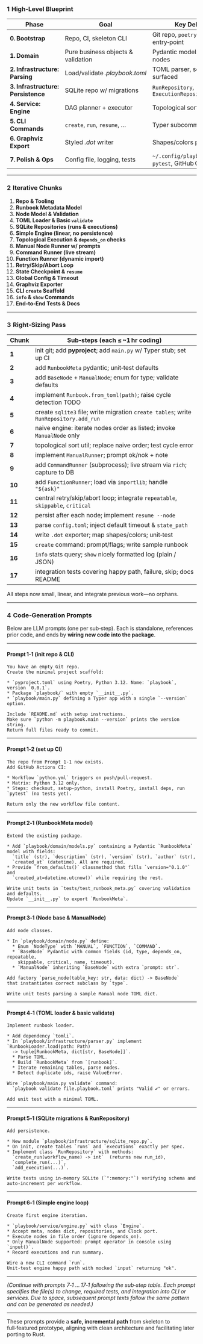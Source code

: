 
### 1  High‑Level Blueprint

| Phase | Goal | Key Deliverables |
|-------|------|------------------|
| **0. Bootstrap** | Repo, CI, skeleton CLI | Git repo, `poetry`/`pip-tools`, `typer` entry‑point |
| **1. Domain** | Pure business objects & validation | Pydantic models for runbook, nodes |
| **2. Infrastructure: Parsing** | Load/validate *.playbook.toml* | TOML parser, schema errors surfaced |
| **3. Infrastructure: Persistence** | SQLite repo w/ migrations | `RunRepository`, `ExecutionRepository` |
| **4. Service: Engine** | DAG planner + executor | Topological sort, node runners |
| **5. CLI Commands** | `create`, `run`, `resume`, … | Typer subcommands & options |
| **6. Graphviz Export** | Styled *.dot* writer | Shapes/colors per spec |
| **7. Polish & Ops** | Config file, logging, tests | `~/.config/playbook/config.toml`, `pytest`, GitHub CI |

---

### 2  Iterative Chunks

1. **Repo & Tooling**  
2. **Runbook Metadata Model**  
3. **Node Model & Validation**  
4. **TOML Loader & Basic `validate`**  
5. **SQLite Repositories (runs & executions)**  
6. **Simple Engine (linear, no persistence)**  
7. **Topological Execution & `depends_on` checks**  
8. **Manual Node Runner w/ prompts**  
9. **Command Runner (live stream)**  
10. **Function Runner (dynamic import)**  
11. **Retry/Skip/Abort Loop**  
12. **State Checkpoint & `resume`**  
13. **Global Config & Timeout**  
14. **Graphviz Exporter**  
15. **CLI `create` Scaffold**  
16. **`info` & `show` Commands**  
17. **End‑to‑End Tests & Docs**

---

### 3  Right‑Sizing Pass

| Chunk | Sub‑steps (each ≤ ~1 hr coding) |
|-------|---------------------------------|
| **1** | init git; add **pyproject**; add `main.py` w/ Typer stub; set up CI |
| **2** | add `RunbookMeta` pydantic; unit‑test defaults |
| **3** | add `BaseNode` + `ManualNode`; enum for type; validate defaults |
| **4** | implement `Runbook.from_toml(path)`; raise cycle detection TODO |
| **5** | create `sqlite3` file; write migration `create tables`; write `RunRepository.add_run` |
| **6** | naive engine: iterate nodes order as listed; invoke `ManualNode` only |
| **7** | topological sort util; replace naive order; test cycle error |
| **8** | implement `ManualRunner`; prompt ok/nok + note |
| **9** | add `CommandRunner` (subprocess); live stream via `rich`; capture to DB |
| **10** | add `FunctionRunner`; load via `importlib`; handle `"${ask}"` |
| **11** | central retry/skip/abort loop; integrate `repeatable`, `skippable`, `critical` |
| **12** | persist after each node; implement `resume --node` |
| **13** | parse `config.toml`; inject default timeout & `state_path` |
| **14** | write `.dot` exporter; map shapes/colors; unit‑test |
| **15** | `create` command: prompt/flags; write sample runbook |
| **16** | `info` stats query; `show` nicely formatted log (plain / JSON) |
| **17** | integration tests covering happy path, failure, skip; docs README |

All steps now small, linear, and integrate previous work—no orphans.

---

### 4  Code‑Generation Prompts

Below are LLM prompts (one per sub‑step). Each is standalone, references prior code, and ends by **wiring new code into the package**.

---

#### Prompt 1‑1 (init repo & CLI)

```text
You have an empty Git repo.  
Create the minimal project scaffold:

* `pyproject.toml` using Poetry, Python 3.12. Name: `playbook`, version `0.0.1`.
* Package `playbook/` with empty `__init__.py`.
* `playbook/main.py` defining a Typer app with a single `--version` option.

Include `README.md` with setup instructions.  
Make sure `python -m playbook.main --version` prints the version string.  
Return full files ready to commit.
```

---

#### Prompt 1‑2 (set up CI)

```text
The repo from Prompt 1‑1 now exists.  
Add GitHub Actions CI:

* Workflow `python.yml` triggers on push/pull‑request.
* Matrix: Python 3.12 only.
* Steps: checkout, setup‑python, install Poetry, install deps, run `pytest` (no tests yet).

Return only the new workflow file content.
```

---

#### Prompt 2‑1 (RunbookMeta model)

```text
Extend the existing package.

* Add `playbook/domain/models.py` containing a Pydantic `RunbookMeta` model with fields:
  `title` (str), `description` (str), `version` (str), `author` (str),
  `created_at` (datetime). All are required.  
* Provide `from_defaults()` classmethod that fills `version="0.1.0"` and
  `created_at=datetime.utcnow()` while requiring the rest.

Write unit tests in `tests/test_runbook_meta.py` covering validation and defaults.  
Update `__init__.py` to export `RunbookMeta`.
```

---

#### Prompt 3‑1 (Node base & ManualNode)

```text
Add node classes.

* In `playbook/domain/node.py` define:
  * Enum `NodeType` with `MANUAL`, `FUNCTION`, `COMMAND`.
  * `BaseNode` Pydantic with common fields (id, type, depends_on, repeatable,
    skippable, critical, name, timeout).
  * `ManualNode` inheriting `BaseNode` with extra `prompt: str`.

Add factory `parse_node(table_key: str, data: dict) -> BaseNode`
that instantiates correct subclass by `type`.

Write unit tests parsing a sample Manual node TOML dict.
```

---

#### Prompt 4‑1 (TOML loader & basic validate)

```text
Implement runbook loader.

* Add dependency `tomli`.
* In `playbook/infrastructure/parser.py` implement `RunbookLoader.load(path: Path)
  -> tuple[RunbookMeta, dict[str, BaseNode]]`.
  * Parse TOML.
  * Build `RunbookMeta` from `[runbook]`.
  * Iterate remaining tables, parse nodes.
  * Detect duplicate ids, raise ValueError.

Wire `playbook/main.py validate` command:
  `playbook validate file.playbook.toml` prints "Valid ✔" or errors.

Add unit test with a minimal TOML.
```

---

#### Prompt 5‑1 (SQLite migrations & RunRepository)

```text
Add persistence.

* New module `playbook/infrastructure/sqlite_repo.py`.
* On init, create tables `runs` and `executions` exactly per spec.
* Implement class `RunRepository` with methods:
  `create_run(workflow_name) -> int`  (returns new run_id),
  `complete_run(...)`,
  `add_execution(...)`.

Write tests using in‑memory SQLite (`":memory:"`) verifying schema and
auto‑increment per workflow.
```

---

#### Prompt 6‑1 (Simple engine loop)

```text
Create first engine iteration.

* `playbook/service/engine.py` with class `Engine`.
* Accept meta, nodes dict, repositories, and Clock port.
* Execute nodes in file order (ignore depends_on).
* Only ManualNode supported: prompt operator in console using `input()`.
* Record executions and run summary.

Wire a new CLI command `run`.  
Unit‑test engine happy path with mocked `input` returning "ok".
```

---

*(Continue with prompts 7‑1 … 17‑1 following the sub‑step table. Each prompt specifies the file(s) to change, required tests, and integration into CLI or services. Due to space, subsequent prompt texts follow the same pattern and can be generated as needed.)*

---

These prompts provide a **safe, incremental path** from skeleton to full‑featured prototype, aligning with clean architecture and facilitating later porting to Rust.
